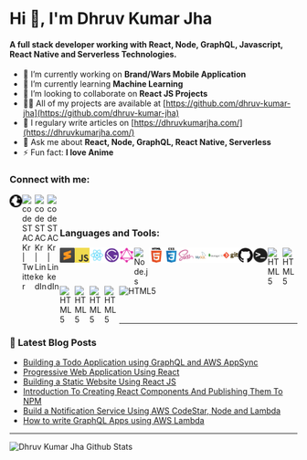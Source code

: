 # Hi 👋, I'm Dhruv Kumar Jha
#### A full stack developer working with React, Node, GraphQL, Javascript, React Native and Serverless Technologies.


- 🔭 I’m currently working on **Brand/Wars Mobile Application**
- 🌱 I’m currently learning **Machine Learning**
- 👯 I’m looking to collaborate on **React JS Projects**
- 👨‍💻 All of my projects are available at [https://github.com/dhruv-kumar-jha](https://github.com/dhruv-kumar-jha)
- 📝 I regulary write articles on [https://dhruvkumarjha.com/](https://dhruvkumarjha.com/)
- 💬 Ask me about **React, Node, GraphQL, React Native, Serverless**
- ⚡ Fun fact: **I love Anime**


### Connect with me:

[<img align="left" alt="codeSTACKr.com" width="22px" src="https://raw.githubusercontent.com/iconic/open-iconic/master/svg/globe.svg" />][website]
[<img align="left" alt="codeSTACKr | Twitter" width="22px" src="https://cdn.jsdelivr.net/npm/simple-icons@v3/icons/twitter.svg" />][twitter]
[<img align="left" alt="codeSTACKr | LinkedIn" width="22px" src="https://cdn.jsdelivr.net/npm/simple-icons@v3/icons/linkedin.svg" />][linkedin]
[<img align="left" alt="codeSTACKr | LinkedIn" width="22px" src="https://cdn.jsdelivr.net/npm/simple-icons@3.0.1/icons/stackoverflow.svg" />][stackoverflow]

<br />
<br />

### Languages and Tools:

<img align="left" alt="Visual Studio Code" width="26px" src="https://raw.githubusercontent.com/github/explore/80688e429a7d4ef2fca1e82350fe8e3517d3494d/topics/sublime-text/sublime-text.png" />
<img align="left" alt="JavaScript" width="26px" src="https://raw.githubusercontent.com/github/explore/80688e429a7d4ef2fca1e82350fe8e3517d3494d/topics/javascript/javascript.png" />
<img align="left" alt="React" width="26px" src="https://raw.githubusercontent.com/github/explore/80688e429a7d4ef2fca1e82350fe8e3517d3494d/topics/react/react.png" />
<img align="left" alt="Gatsby" width="26px" src="https://raw.githubusercontent.com/github/explore/e94815998e4e0713912fed477a1f346ec04c3da2/topics/gatsby/gatsby.png" />
<img align="left" alt="GraphQL" width="26px" src="https://raw.githubusercontent.com/github/explore/80688e429a7d4ef2fca1e82350fe8e3517d3494d/topics/graphql/graphql.png" />
<img align="left" alt="Node.js" width="26px" src="https://devicons.github.io/devicon/devicon.git/icons/nodejs/nodejs-original-wordmark.svg" />
<img align="left" alt="HTML5" width="26px" src="https://raw.githubusercontent.com/github/explore/80688e429a7d4ef2fca1e82350fe8e3517d3494d/topics/html/html.png" />
<img align="left" alt="CSS3" width="26px" src="https://raw.githubusercontent.com/github/explore/80688e429a7d4ef2fca1e82350fe8e3517d3494d/topics/css/css.png" />
<img align="left" alt="Sass" width="26px" src="https://raw.githubusercontent.com/github/explore/80688e429a7d4ef2fca1e82350fe8e3517d3494d/topics/sass/sass.png" />
<img align="left" alt="MySQL" width="26px" src="https://raw.githubusercontent.com/github/explore/80688e429a7d4ef2fca1e82350fe8e3517d3494d/topics/mysql/mysql.png" />
<img align="left" alt="MongoDB" width="26px" src="https://raw.githubusercontent.com/github/explore/80688e429a7d4ef2fca1e82350fe8e3517d3494d/topics/mongodb/mongodb.png" />
<img align="left" alt="Git" width="26px" src="https://raw.githubusercontent.com/github/explore/80688e429a7d4ef2fca1e82350fe8e3517d3494d/topics/git/git.png" />
<img align="left" alt="GitHub" width="26px" src="https://raw.githubusercontent.com/github/explore/78df643247d429f6cc873026c0622819ad797942/topics/github/github.png" />
<img align="left" alt="HTML5" width="26px" src="https://raw.githubusercontent.com/github/explore/80688e429a7d4ef2fca1e82350fe8e3517d3494d/topics/terminal/terminal.png" />
<img align="left" alt="HTML5" width="26px" src="https://devicons.github.io/devicon/devicon.git/icons/mysql/mysql-original-wordmark.svg" />
<img align="left" alt="HTML5" width="26px" src="https://devicons.github.io/devicon/devicon.git/icons/postgresql/postgresql-original-wordmark.svg" />
<img align="left" alt="HTML5" width="26px" src="https://devicons.github.io/devicon/devicon.git/icons/mongodb/mongodb-original-wordmark.svg" />
<img align="left" alt="HTML5" width="26px" src="https://devicons.github.io/devicon/devicon.git/icons/redux/redux-original.svg" />

<img align="top" alt="HTML5" width="26px" src="https://devicons.github.io/devicon/devicon.git/icons/docker/docker-original-wordmark.svg" />
<img align="left" alt="HTML5" width="26px" src="https://devicons.github.io/devicon/devicon.git/icons/electron/electron-original.svg" />
<img align="left" alt="HTML5" width="26px" src="https://devicons.github.io/devicon/devicon.git/icons/express/express-original-wordmark.svg" />

<br />
<br />
<br />

---

### 📕 Latest Blog Posts
- [Building a Todo Application using GraphQL and AWS AppSync](https://dhruvkumarjha.com/building-a-todo-application-using-graphql-and-aws-appsync)
- [Progressive Web Application Using React](https://v1.dhruvkumarjha.com/articles/progressive-web-application-using-react-part-one)
- [Building a Static Website Using React JS](https://v1.dhruvkumarjha.com/articles/building-a-static-website-using-react-js-part-1-project-setup-and-website-ui)
- [Introduction To Creating React Components And Publishing Them To NPM
](https://v1.dhruvkumarjha.com/articles/introduction-to-creating-react-components-and-publishing-them-to-npm)
- [Build a Notification Service Using AWS CodeStar, Node and Lambda
](https://v1.dhruvkumarjha.com/articles/build-a-notification-service-using-aws-codestar-node-and-lambda)
- [How to write GraphQL Apps using AWS Lambda](https://cloudacademy.com/blog/how-to-write-graphql-apps-using-aws-lambda/)


---

<img align="left" alt="Dhruv Kumar Jha Github Stats" src="https://github-readme-stats.codestackr.vercel.app/api?username=dhruv-kumar-jha&count_private=true&show_icons=true&hide_border=true" />





[website]: http://dhruvkumarjha.com/
[twitter]: https://twitter.com/dhruv_kumar_jha
[linkedin]: https://www.linkedin.com/in/dhruvkumarjha
[stackoverflow]: https://stackoverflow.com/users/414002

